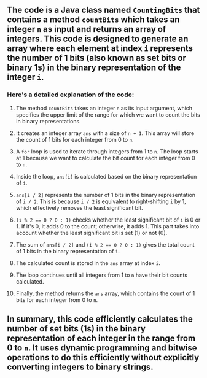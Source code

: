 ## The code is a Java class named `CountingBits` that contains a method `countBits` which takes an integer `n` as input and returns an array of integers. This code is designed to generate an array where each element at index `i` represents the number of 1 bits (also known as set bits or binary 1s) in the binary representation of the integer `i`.

### Here's a detailed explanation of the code:

1. The method `countBits` takes an integer `n` as its input argument, which specifies the upper limit of the range for which we want to count the bits in binary representations.

2. It creates an integer array `ans` with a size of `n + 1`. This array will store the count of 1 bits for each integer from 0 to `n`.

3. A `for` loop is used to iterate through integers from 1 to `n`. The loop starts at 1 because we want to calculate the bit count for each integer from 0 to `n`.

4. Inside the loop, `ans[i]` is calculated based on the binary representation of `i`.

5. `ans[i / 2]` represents the number of 1 bits in the binary representation of `i / 2`. This is because `i / 2` is equivalent to right-shifting `i` by 1, which effectively removes the least significant bit.

6. `(i % 2 == 0 ? 0 : 1)` checks whether the least significant bit of `i` is 0 or 1. If it's 0, it adds 0 to the count; otherwise, it adds 1. This part takes into account whether the least significant bit is set (1) or not (0).

7. The sum of `ans[i / 2]` and `(i % 2 == 0 ? 0 : 1)` gives the total count of 1 bits in the binary representation of `i`.

8. The calculated count is stored in the `ans` array at index `i`.

9. The loop continues until all integers from 1 to `n` have their bit counts calculated.

10. Finally, the method returns the `ans` array, which contains the count of 1 bits for each integer from 0 to `n`.

## In summary, this code efficiently calculates the number of set bits (1s) in the binary representation of each integer in the range from 0 to `n`. It uses dynamic programming and bitwise operations to do this efficiently without explicitly converting integers to binary strings.
